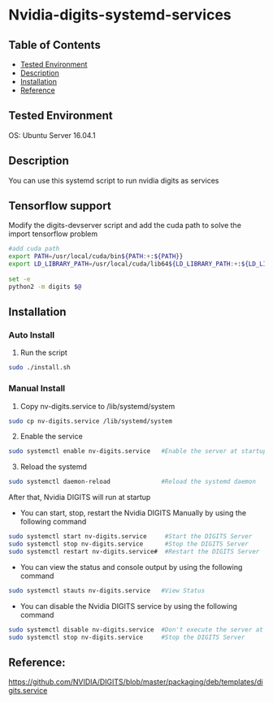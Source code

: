 # Nvidia-digits-systemd-services

## Table of Contents
* [Tested Environment](README.md#Tested-Environment)
* [Description](README.md#Description)
* [Installation](README.md#Installation)
* [Reference](README.md#Reference)

## Tested Environment

OS: Ubuntu Server 16.04.1

## Description

You can use this systemd script to run nvidia digits as services

## Tensorflow support
Modify the digits-devserver script and add the cuda path to solve the import tensorflow problem
```bash
#add cuda path
export PATH=/usr/local/cuda/bin${PATH:+:${PATH}}
export LD_LIBRARY_PATH=/usr/local/cuda/lib64${LD_LIBRARY_PATH:+:${LD_LIBRARY_PATH}}
 
set -e
python2 -m digits $@
```

## Installation

### Auto Install

1. Run the script

 ```bash
sudo ./install.sh
```

### Manual Install

1. Copy nv-digits.service to /lib/systemd/system

 ```bash
sudo cp nv-digits.service /lib/systemd/system
```
2. Enable the service

 ```bash
sudo systemctl enable nv-digits.service   #Enable the server at startup
```
3. Reload the systemd

 ```bash
sudo systemctl daemon-reload              #Reload the systemd daemon
```
After that, Nvidia DIGITS will run at startup

* You can start, stop, restart the Nvidia DIGITS Manually by using the following command

 ```bash
sudo systemctl start nv-digits.service     #Start the DIGITS Server
sudo systemctl stop nv-digits.service      #Stop the DIGITS Server
sudo systemctl restart nv-digits.service#  #Restart the DIGITS Server
```
* You can view the status and console output by using the following command
 ```bash
sudo systemctl stauts nv-digits.service   #View Status
```

* You can disable the Nvidia DIGITS service by using the following command
 ```bash
sudo systemctl disable nv-digits.service  #Don't execute the server at startup
sudo systemctl stop nv-digits.service     #Stop the DIGITS Server
```

## Reference:
https://github.com/NVIDIA/DIGITS/blob/master/packaging/deb/templates/digits.service
